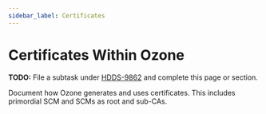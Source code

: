 ```yaml
---
sidebar_label: Certificates
---
```


# Certificates Within Ozone

**TODO:** File a subtask under [HDDS-9862](https://issues.apache.org/jira/browse/HDDS-9862) and complete this page or section.

Document how Ozone generates and uses certificates. This includes primordial SCM and SCMs as root and sub-CAs.
